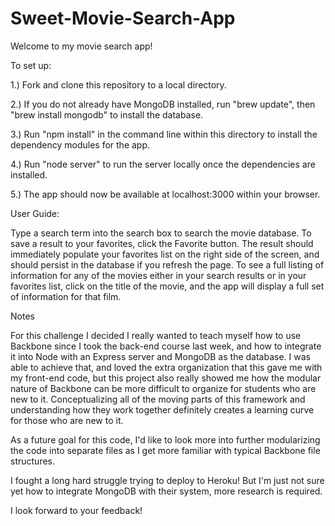 # Sweet-Movie-Search-App

Welcome to my movie search app!

To set up:

1.) Fork and clone this repository to a local directory.

2.) If you do not already have MongoDB installed, run "brew update", then "brew install mongodb" to install the database.

3.) Run "npm install" in the command line within this directory to install the dependency modules for the app.

4.) Run "node server" to run the server locally once the dependencies are installed.

5.) The app should now be available at localhost:3000 within your browser.

User Guide:

Type a search term into the search box to search the movie database. To save a result to your favorites, click the Favorite button. The result should immediately populate your favorites list on the right side of the screen, and should persist in the database if you refresh the page. To see a full listing of information for any of the movies either in your search results or in your favorites list, click on the title of the movie, and the app will display a full set of information for that film.

Notes

For this challenge I decided I really wanted to teach myself how to use Backbone since I took the back-end course last week, and how to integrate it into Node with an Express server and MongoDB as the database. I was able to achieve that, and loved the extra organization that this gave me with my front-end code, but this project also really showed me how the modular nature of Backbone can be more difficult to organize for students who are new to it. Conceptualizing all of the moving parts of this framework and understanding how they work together definitely creates a learning curve for those who are new to it.

As a future goal for this code, I'd like to look more into further modularizing the code into separate files as I get more familiar with typical Backbone file structures.

I fought a long hard struggle trying to deploy to Heroku! But I'm just not sure yet how to integrate MongoDB with their system, more research is required.

I look forward to your feedback!